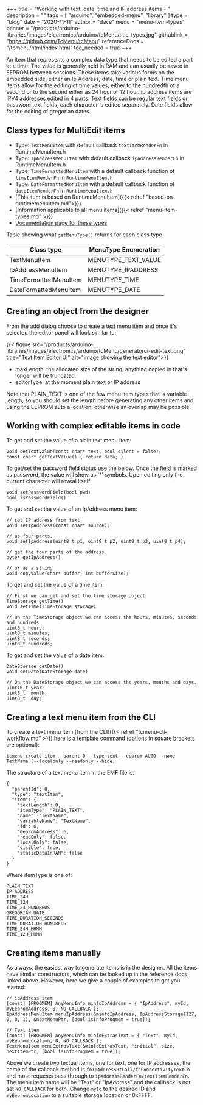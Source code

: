 +++
title = "Working with text, date, time and IP address items  - "
description = ""
tags = [ "arduino", "embedded-menu", "library" ]
type = "blog"
date = "2020-11-11"
author =  "dave"
menu = "menu-item-types"
banner = "/products/arduino-libraries/images/electronics/arduino/tcMenu/title-types.jpg"
githublink = "https://github.com/TcMenu/tcMenu"
referenceDocs = "/tcmenu/html/index.html"
toc_needed = true
+++

An item that represents a complex data type that needs to be edited a part at a time. The value is generally held in RAM and can usually be saved in EEPROM between sessions. These items take various forms on the embedded side, either an Ip Address, date, time or plain text.  Time menu items allow for the editing of time values, either to the hundredth of a second or to the second either as 24 hour or 12 hour. Ip address items are IPV4 addresses edited in 4 parts. Text fields can be regular text fields or password text fields, each character is edited separately. Date fields allow for the editing of gregorian dates.

## Class types for MultiEdit items

* Type: `TextMenuItem` with default callback `textItemRenderFn` in RuntimeMenuItem.h
* Type: `IpAddressMenuItem` with default callback `ipAddressRenderFn` in RuntimeMenuItem.h
* Type: `TimeFormattedMenuItem` with a default callback function of `timeItemRenderFn` in `RuntimeMenuItem.h`
* Type: `DateFormattedMenuItem` with a default callback function of `dateItemRenderFn` in `RuntimeMenuItem.h`
* [This item is based on RuntimeMenuItem]({{< relref "based-on-runtimemenuitem.md">}})
* [Information applicable to all menu items]({{< relref "menu-item-types.md" >}})
* [Documentation page for these types](https://www.thecoderscorner.com/ref-docs/tcmenu/html/_runtime_menu_item_8h.html)

Table showing what `getMenuType()` returns for each class type

| Class type               | MenuType Enumeration   |
| ------------------------ | ---------------------- |
| TextMenuItem             | MENUTYPE_TEXT_VALUE    |
| IpAddressMenuItem        | MENUTYPE_IPADDRESS     |
| TimeFormattedMenuItem    | MENUTYPE_TIME          |
| DateFormattedMenuItem    | MENUTYPE_DATE          |

## Creating an object from the designer

From the add dialog choose to create a text menu item and once it's selected the editor panel will look similar to:

{{< figure src="/products/arduino-libraries/images/electronics/arduino/tcMenu/generatorui-edit-text.png" title="Text Item Editor UI" alt="image showing the text editor">}}

* maxLength: the allocated size of the string, anything copied in that's longer will be truncated.
* editorType: at the moment plain text or IP address

Note that PLAIN_TEXT is one of the few menu item types that is variable length, so you should set the length before generating any other items and using the EEPROM auto allocation, otherwise an overlap may be possible.

## Working with complex editable items in code

To get and set the value of a plain text menu item:

	void setTextValue(const char* text, bool silent = false);
	const char* getTextValue() { return data; }

To get/set the password field status use the below. Once the field is marked as password, the value will show as '*' symbols. Upon editing only the current character will reveal itself:

    void setPasswordField(bool pwd)
    bool isPasswordField()

To get and set the value of an IpAddress menu item:

    // set IP address from text
	void setIpAddress(const char* source);

    // as four parts.
    void setIpAddress(uint8_t p1, uint8_t p2, uint8_t p3, uint8_t p4);
    
    // get the four parts of the address.
    byte* getIpAddress()
    
    // or as a string
    void copyValue(char* buffer, int bufferSize);

To get and set the value of a time item:

    // First we can get and set the time storage object
    TimeStorage getTime()
    void setTime(TimeStorage storage)
    
    // On the TimeStorage object we can access the hours, minutes, seconds and hundreds 
    uint8_t hours;
    uint8_t minutes;
    uint8_t seconds;
    uint8_t hundreds;

To get and set the value of a date item:

    DateStorage getDate()
    void setDate(DateStorage date)
    
    // On the DateStorage object we can access the years, months and days.
    uint16_t year;
    uint8_t  month;
    uint8_t  day;

## Creating a text menu item from the CLI

To create a text menu item [from the CLI]({{< relref "tcmenu-cli-workflow.md" >}}) here is a template command (options in square brackets are optional):

    tcmenu create-item --parent 0 --type text --eeprom AUTO --name TextName [--localonly --readonly --hide]

The structure of a text menu item in the EMF file is:

    {
      "parentId": 0,
      "type": "textItem",
      "item": {
        "textLength": 0,
        "itemType": "PLAIN_TEXT",
        "name": "TextName",
        "variableName": "TextName",
        "id": 6,
        "eepromAddress": 6,
        "readOnly": false,
        "localOnly": false,
        "visible": true,
        "staticDataInRAM": false
      }
    }

Where itemType is one of:

    PLAIN_TEXT
    IP_ADDRESS
    TIME_24H
    TIME_12H
    TIME_24_HUNDREDS
    GREGORIAN_DATE
    TIME_DURATION_SECONDS
    TIME_DURATION_HUNDREDS
    TIME_24H_HHMM
    TIME_12H_HHMM

## Creating items manually

As always, the easiest way to generate items is in the designer. All the items have similar constructors, which can be looked up in the reference docs linked above. However, here we give a couple of examples to get you started:

    // ipAddress item
    [const] [PROGMEM] AnyMenuInfo minfoIpAddress = { "IpAddress", myId, myEepromAddress, 0, NO_CALLBACK };
    IpAddressMenuItem menuIpAddress(&minfoIpAddress, IpAddressStorage(127, 0, 0, 1), &nextMenuPtr, [bool isInfoProgmem = true]);

    // Text item  
    [const] [PROGMEM] AnyMenuInfo minfoExtrasText = { "Text", myId, myEepromLocation, 0, NO_CALLBACK };
    TextMenuItem menuExtrasText(&minfoExtrasText, "initial", size, nextItemPtr, [bool isInfoProgmem = true]);

Above we create two textual items, one for text, one for IP addresses, the name of the callback method is `fnIpAddressRtCall/fnConnectivityTextCb` and most requests pass through to `ipAddressRenderFn/textItemRenderFn`. The menu item name will be "Text" or "IpAddress" and the callback is not set `NO_CALLBACK` for both. Change `myId` to the desired ID and `myEepromLocation` to a suitable storage location or 0xFFFF.
